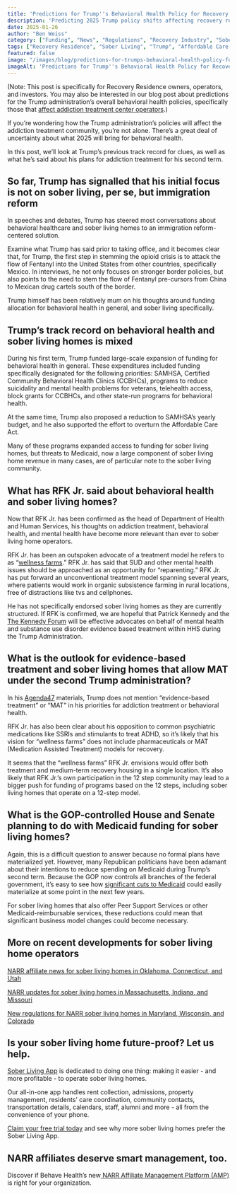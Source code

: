 ```yaml
---
title: 'Predictions for Trump''s Behavioral Health Policy for Recovery Residence  Operators in 2025'
description: 'Predicting 2025 Trump policy shifts affecting recovery residences: funding, MAT, regulations & operator impact.'
date: 2025-01-26
author: "Ben Weiss"
category: ["Funding", "News", "Regulations", "Recovery Industry", "Sober Living Management", "Sober Living Startup"]
tags: ["Recovery Residence", "Sober Living", "Trump", "Affordable Care Act", "Medicaid", "Samhsa", "Ccbhc", "Telehealth", "Dhhs", "Rfk Jr", "The Kennedy Forum", "Patrick Kennedy", "Mat", "Peer Support Services"]
featured: false
image: "/images/blog/predictions-for-trumps-behavioral-health-policy-for-recovery-residencenbsp-operators-in-2025.png"
imageAlt: 'Predictions for Trump''s Behavioral Health Policy for Recovery Residence  Operators in 2025'
---
```


(Note: This post is specifically for Recovery Residence owners, operators, and investors. You may also be interested in our blog post about predictions for the Trump administration’s overall behavioral health policies, specifically those that [affect addiction treatment center operators](<https://behavehealth.com/blog/2025/1/20/forecasting-trumps-behavioral-health-plan-for-addiction-treatment-providers-in-2025>).)

If you’re wondering how the Trump administration’s policies will affect the addiction treatment community, you’re not alone. There’s a great deal of uncertainty about what 2025 will bring for behavioral health. 

In this post, we’ll look at Trump’s previous track record for clues, as well as what he’s said about his plans for addiction treatment for his second term. 

## So far, Trump has signalled that his initial focus is not on sober living, per se, but immigration reform

In speeches and debates, Trump has steered most conversations about behavioral healthcare and sober living homes to an immigration reform-centered solution. 

Examine what Trump has said prior to taking office, and it becomes clear that, for Trump, the first step in stemming the opioid crisis is to attack the flow of Fentanyl into the United States from other countries, specifically Mexico. In interviews, he not only focuses on stronger border policies, but also points to the need to stem the flow of Fentanyl pre-cursors from China to Mexican drug cartels south of the border. 

Trump himself has been relatively mum on his thoughts around funding allocation for behavioral health in general, and sober living specifically.

## Trump’s track record on behavioral health and sober living homes is mixed

During his first term, Trump funded large-scale expansion of funding for behavioral health in general. These expenditures included funding specifically designated for the following priorities: SAMHSA, Certified Community Behavioral Health Clinics (CCBHCs), programs to reduce suicidality and mental health problems for veterans, telehealth access, block grants for CCBHCs, and other state-run programs for behavioral health. 

At the same time, Trump also proposed a reduction to SAMHSA’s yearly budget, and he also supported the effort to overturn the Affordable Care Act. 

Many of these programs expanded access to funding for sober living homes, but threats to Medicaid, now a large component of sober living home revenue in many cases, are of particular note to the sober living community. 

## What has RFK Jr. said about behavioral health and sober living homes?

Now that RFK Jr. has been confirmed as the head of Department of Health and Human Services, his thoughts on addiction treatment, behavioral health, and mental health have become more relevant than ever to sober living home operators. 

RFK Jr. has been an outspoken advocate of a treatment model he refers to as “[wellness farms](<https://www.yahoo.com/news/fact-check-yes-rfk-jr-030000179.html?guccounter=1&guce_referrer=aHR0cHM6Ly93d3cuZ29vZ2xlLmNvbS8&guce_referrer_sig=AQAAABv2KxXlG-bpeetp6CKNMHzudRaKFoLRoVUTjr4t_Vkybtv7NFEjUeCz1erRB62SocpQOqc5xOspLrCjbmU7IxYiunO7Ml7L7r6-dg30wnSaOXtyMayHtPDRnDdIUf3iK3oO9q-YTYCbMEa8dmkXa6SFaIQrqsCTrYMzbb7g0hFv>).” RFK Jr. has said that SUD and other mental health issues should be approached as an opportunity for “reparenting.” RFK Jr. has put forward an unconventional treatment model spanning several years, where patients would work in organic subsistence farming in rural locations, free of distractions like tvs and cellphones. 

He has not specifically endorsed sober living homes as they are currently structured. If RFK is confirmed, we are hopeful that Patrick Kennedy and the [The Kennedy Forum](<https://www.thekennedyforum.org/>) will be effective advocates on behalf of mental health and substance use disorder evidence based treatment within HHS during the Trump Administration.

## What is the outlook for evidence-based treatment and sober living homes that allow MAT under the second Trump administration?

In his [Agenda47](<https://www.donaldjtrump.com/agenda47>) materials, Trump does not mention “evidence-based treatment” or “MAT” in his priorities for addiction treatment or behavioral health. 

RFK Jr. has also been clear about his opposition to common psychiatric medications like SSRIs and stimulants to treat ADHD, so it’s likely that his vision for “wellness farms” does not include pharmaceuticals or MAT (Medication Assisted Treatment) models for recovery. 

It seems that the “wellness farms” RFK Jr. envisions would offer both treatment and medium-term recovery housing in a single location. It’s also likely that RFK Jr.’s own participation in the 12 step community may lead to a bigger push for funding of programs based on the 12 steps, including sober living homes that operate on a 12-step model. 

## What is the GOP-controlled House and Senate planning to do with Medicaid funding for sober living homes?

Again, this is a difficult question to answer because no formal plans have materialized yet. However, many Republican politicians have been adamant about their intentions to reduce spending on Medicaid during Trump’s second term. Because the GOP now controls all branches of the federal government, it’s easy to see how [significant cuts to Medicaid](<https://www.cbsnews.com/news/trump-gop-medicaid-proposals-cuts/>) could easily materialize at some point in the next few years. 

For sober living homes that also offer Peer Support Services or other Medicaid-reimbursable services, these reductions could mean that significant business model changes could become necessary. 

## More on recent developments for sober living home operators 

[NARR affiliate news for sober living homes in Oklahoma, Connecticut, and Utah](<../../../2024/11/22/narr-affiliate-news-for-sober-living-homes-in-oklahoma-connecticut-and-utah.html>)

[NARR updates for sober living homes in Massachusetts, Indiana, and Missouri](<../../../2024/10/21/narr-updates-for-sober-living-homes-in-massachusetts-indiana-and-missouri.html>)

[New regulations for NARR sober living homes in Maryland, Wisconsin, and Colorado](<../../../2024/10/27/new-regulations-for-narr-sober-living-homes-in-maryland-wisconsin-and-colorado.html>)

## Is your sober living home future-proof? Let us help.

[Sober Living App](<../../../../index.html>) is dedicated to doing one thing: making it easier - and more profitable - to operate sober living homes. 

Our all-in-one app handles rent collection, admissions, property management, residents’ care coordination, community contacts, transportation details, calendars, staff, alumni and more - all from the convenience of your phone. 

[Claim your free trial today](<https://behavehealth.com/get-started?__hstc=135632115.075701b9fb7ccd58adc7b5b57a792227.1708902226082.1722205853113.1722795767849.32&__hssc=135632115.7.1722795767849&__hsfp=3530606189>) and see why more sober living homes prefer the Sober Living App.

## NARR affiliates deserve smart management, too. 

Discover if Behave Health’s new[ NARR Affiliate Management Platform (AMP)](<https://behavehealth.com/narr-affiliate>) is right for your organization.